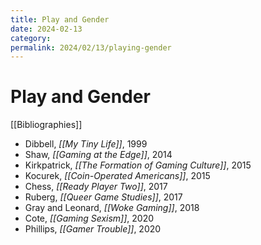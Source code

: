 ```yaml
---
title: Play and Gender
date: 2024-02-13
category:
permalink: 2024/02/13/playing-gender
---
```


# Play and Gender

[[Bibliographies]]

* Dibbell, *[[My Tiny Life]]*, 1999
* Shaw, *[[Gaming at the Edge]]*, 2014
* Kirkpatrick, *[[The Formation of Gaming Culture]]*, 2015
* Kocurek, *[[Coin-Operated Americans]]*, 2015
* Chess, *[[Ready Player Two]]*, 2017
* Ruberg, *[[Queer Game Studies]]*, 2017
* Gray and Leonard, *[[Woke Gaming]]*, 2018
* Cote, *[[Gaming Sexism]]*, 2020
* Phillips, *[[Gamer Trouble]]*, 2020